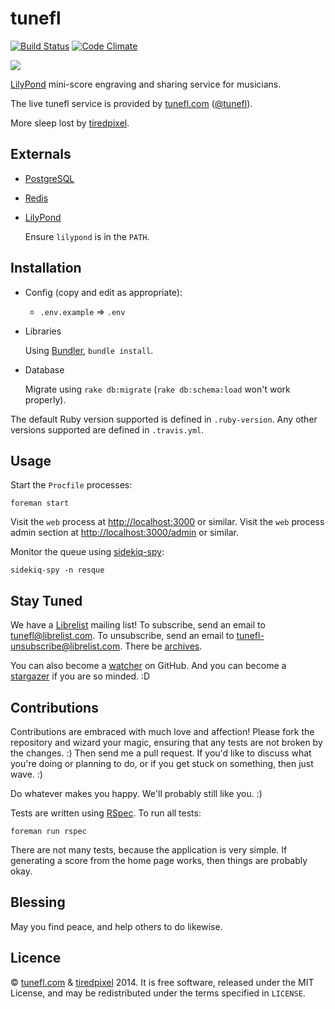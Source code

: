 # tunefl

[![Build Status](https://travis-ci.org/tiredpixel/tunefl.png?branch=master,stable)](https://travis-ci.org/tiredpixel/tunefl)
[![Code Climate](https://codeclimate.com/github/tiredpixel/tunefl.png)](https://codeclimate.com/github/tiredpixel/tunefl)

![](https://raw.github.com/tiredpixel/tunefl/master/app/assets/images/logo.png)

[LilyPond](http://lilypond.org) mini-score engraving and sharing service for musicians.

The live tunefl service is provided by [tunefl.com](http://www.tunefl.com) ([@tunefl](https://twitter.com/tunefl)).

More sleep lost by [tiredpixel](http://www.tiredpixel.com).


## Externals

- [PostgreSQL](http://www.postgresql.org/)

- [Redis](http://redis.io/)

- [LilyPond](http://lilypond.org)
  
  Ensure `lilypond` is in the `PATH`.


## Installation

- Config (copy and edit as appropriate):
  
  - `.env.example` => `.env`

- Libraries
  
  Using [Bundler](http://gembundler.com/), `bundle install`.

- Database
  
  Migrate using `rake db:migrate` (`rake db:schema:load` won't work properly).

The default Ruby version supported is defined in `.ruby-version`.
Any other versions supported are defined in `.travis.yml`.


## Usage

Start the `Procfile` processes:

    foreman start

Visit the `web` process at <http://localhost:3000> or similar. Visit the `web` process admin section at <http://localhost:3000/admin> or similar.

Monitor the queue using [sidekiq-spy](https://github.com/tiredpixel/sidekiq-spy):

    sidekiq-spy -n resque


## Stay Tuned

We have a [Librelist](http://librelist.com) mailing list!
To subscribe, send an email to <tunefl@librelist.com>.
To unsubscribe, send an email to <tunefl-unsubscribe@librelist.com>.
There be [archives](http://librelist.com/browser/tunefl/).

You can also become a [watcher](https://github.com/tiredpixel/tunefl/watchers)
on GitHub. And you can become a [stargazer](https://github.com/tiredpixel/tunefl/stargazers) if you are so minded. :D


## Contributions

Contributions are embraced with much love and affection!
Please fork the repository and wizard your magic, ensuring that any tests are not broken by the changes. :)
Then send me a pull request.
If you'd like to discuss what you're doing or planning to do, or if you get
stuck on something, then just wave. :)

Do whatever makes you happy. We'll probably still like you. :)

Tests are written using [RSpec](http://rspec.info/). To run all tests:

    foreman run rspec

There are not many tests, because the application is very simple. If generating a score from the home page works, then things are probably okay.


## Blessing

May you find peace, and help others to do likewise.


## Licence

© [tunefl.com](http://www.tunefl.com) & [tiredpixel](http://www.tiredpixel.com) 2014.
It is free software, released under the MIT License, and may be redistributed under the terms specified in `LICENSE`.
